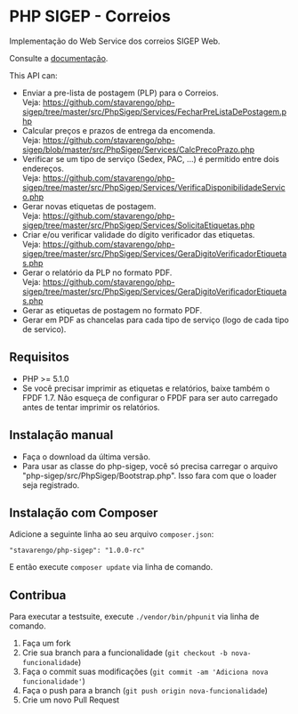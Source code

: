PHP SIGEP - Correios
====================

Implementação do Web Service dos correios SIGEP Web.

Consulte a [documentação](http://stavarengo.github.io/php-sigep).


This API can:
* Enviar a pre-lista de postagem (PLP) para o Correios.   
   Veja: https://github.com/stavarengo/php-sigep/tree/master/src/PhpSigep/Services/FecharPreListaDePostagem.php
* Calcular preços e prazos de entrega da encomenda.   
   Veja: https://github.com/stavarengo/php-sigep/blob/master/src/PhpSigep/Services/CalcPrecoPrazo.php
* Verificar se um tipo de serviço (Sedex, PAC, ...) é permitido entre dois endereços.   
   Veja: https://github.com/stavarengo/php-sigep/tree/master/src/PhpSigep/Services/VerificaDisponibilidadeServico.php
* Gerar novas etiquetas de postagem.   
   Veja: https://github.com/stavarengo/php-sigep/tree/master/src/PhpSigep/Services/SolicitaEtiquetas.php
* Criar e/ou verificar validade do dígito verificador das etiquetas.   
   Veja: https://github.com/stavarengo/php-sigep/tree/master/src/PhpSigep/Services/GeraDigitoVerificadorEtiquetas.php
* Gerar o relatório da PLP no formato PDF.   
   Veja: https://github.com/stavarengo/php-sigep/tree/master/src/PhpSigep/Services/GeraDigitoVerificadorEtiquetas.php
* Gerar as etiquetas de postagem no formato PDF.
* Gerar em PDF as chancelas para cada tipo de serviço (logo de cada tipo de servico). 

Requisitos
---

* PHP >= 5.1.0
* Se você precisar imprimir as etiquetas e relatórios, baixe também o FPDF 1.7. Não esqueça de configurar o FPDF para ser auto carregado antes de tentar imprimir os relatórios.

Instalação manual
---

* Faça o download da última versão.
* Para usar as classe do php-sigep, você só precisa carregar o arquivo "php-sigep/src/PhpSigep/Bootstrap.php". Isso fara com que o loader seja registrado.

Instalação com Composer
---

Adicione a seguinte linha ao seu arquivo `composer.json`:

	"stavarengo/php-sigep": "1.0.0-rc"

E então execute `composer update` via linha de comando.

Contribua
---

Para executar a testsuite, execute `./vendor/bin/phpunit` via linha de comando.

1. Faça um fork
2. Crie sua branch para a funcionalidade (`git checkout -b nova-funcionalidade`)
3. Faça o commit suas modificações (`git commit -am 'Adiciona nova funcionalidade'`)
4. Faça o push para a branch (`git push origin nova-funcionalidade`)
5. Crie um novo Pull Request
